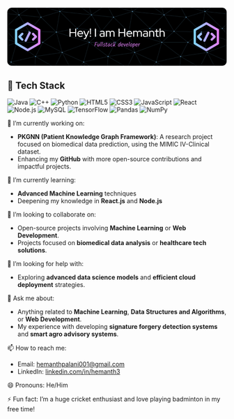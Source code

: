 <!--
**hems-07/hems-07** is a ✨ _special_ ✨ repository because its `README.md` (this file) appears on your GitHub profile.
-->

<!-- Add a banner image -->
![Banner](./github-header-image.png)

## 🚀 Tech Stack

<!-- Programming Languages -->
![Java](https://img.shields.io/badge/Java-ED8B00?style=for-the-badge&logo=java&logoColor=white)
![C++](https://img.shields.io/badge/C++-00599C?style=for-the-badge&logo=c%2B%2B&logoColor=white)
![Python](https://img.shields.io/badge/Python-3776AB?style=for-the-badge&logo=python&logoColor=white)
![HTML5](https://img.shields.io/badge/HTML5-E34F26?style=for-the-badge&logo=html5&logoColor=white)
![CSS3](https://img.shields.io/badge/CSS3-1572B6?style=for-the-badge&logo=css3&logoColor=white)
![JavaScript](https://img.shields.io/badge/JavaScript-F7DF1E?style=for-the-badge&logo=javascript&logoColor=black)
![React](https://img.shields.io/badge/React-20232A?style=for-the-badge&logo=react&logoColor=61DAFB)
![Node.js](https://img.shields.io/badge/Node.js-43853D?style=for-the-badge&logo=node-dot-js&logoColor=white)
![MySQL](https://img.shields.io/badge/MySQL-00000F?style=for-the-badge&logo=mysql&logoColor=white)
![TensorFlow](https://img.shields.io/badge/TensorFlow-FF6F00?style=for-the-badge&logo=tensorflow&logoColor=white)
![Pandas](https://img.shields.io/badge/Pandas-150458?style=for-the-badge&logo=pandas&logoColor=white)
![NumPy](https://img.shields.io/badge/NumPy-013243?style=for-the-badge&logo=numpy&logoColor=white)

🔭 I’m currently working on:
- **PKGNN (Patient Knowledge Graph Framework)**: A research project focused on biomedical data prediction, using the MIMIC IV-Clinical dataset.
- Enhancing my **GitHub** with more open-source contributions and impactful projects.

🌱 I’m currently learning:
- **Advanced Machine Learning** techniques
- Deepening my knowledge in **React.js** and **Node.js**

👯 I’m looking to collaborate on:
- Open-source projects involving **Machine Learning** or **Web Development**.
- Projects focused on **biomedical data analysis** or **healthcare tech solutions**.

🤔 I’m looking for help with:
- Exploring **advanced data science models** and **efficient cloud deployment** strategies.

💬 Ask me about:
- Anything related to **Machine Learning**, **Data Structures and Algorithms**, or **Web Development**.
- My experience with developing **signature forgery detection systems** and **smart agro advisory systems**.

📫 How to reach me:
- Email: [hemanthpalani001@gmail.com](mailto:hemanthpalani001@gmail.com)
- LinkedIn: [linkedin.com/in/hemanth3](https://www.linkedin.com/in/hemanth3)

😄 Pronouns: He/Him

⚡ Fun fact: I’m a huge cricket enthusiast and love playing badminton in my free time!
